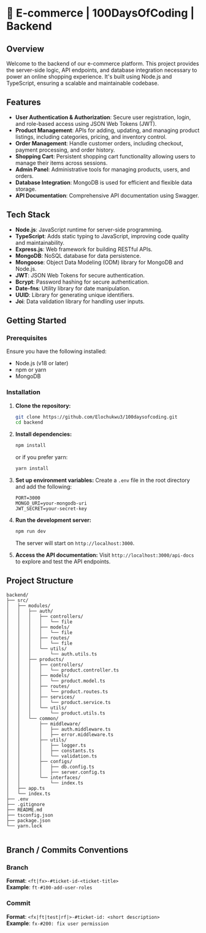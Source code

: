 
# 🛒 E-commerce | 100DaysOfCoding | Backend

## Overview
Welcome to the backend of our e-commerce platform. This project provides the server-side logic, API endpoints, and database integration necessary to power an online shopping experience. It's built using Node.js and TypeScript, ensuring a scalable and maintainable codebase.

## Features
- **User Authentication & Authorization**: Secure user registration, login, and role-based access using JSON Web Tokens (JWT).
- **Product Management**: APIs for adding, updating, and managing product listings, including categories, pricing, and inventory control.
- **Order Management**: Handle customer orders, including checkout, payment processing, and order history.
- **Shopping Cart**: Persistent shopping cart functionality allowing users to manage their items across sessions.
- **Admin Panel**: Administrative tools for managing products, users, and orders.
- **Database Integration**: MongoDB is used for efficient and flexible data storage.
- **API Documentation**: Comprehensive API documentation using Swagger.

## Tech Stack
- **Node.js**: JavaScript runtime for server-side programming.
- **TypeScript**: Adds static typing to JavaScript, improving code quality and maintainability.
- **Express.js**: Web framework for building RESTful APIs.
- **MongoDB**: NoSQL database for data persistence.
- **Mongoose**: Object Data Modeling (ODM) library for MongoDB and Node.js.
- **JWT**: JSON Web Tokens for secure authentication.
- **Bcrypt**: Password hashing for secure authentication.
- **Date-fns**: Utility library for date manipulation.
- **UUID**: Library for generating unique identifiers.
- **Joi**: Data validation library for handling user inputs.

## Getting Started

### Prerequisites
Ensure you have the following installed:
- Node.js (v18 or later)
- npm or yarn
- MongoDB

### Installation

1. **Clone the repository:**
   ```bash
   git clone https://github.com/Elochukwu3/100daysofcoding.git
   cd backend
   ```

2. **Install dependencies:**
   ```bash
   npm install
   ```
   or if you prefer yarn:
   ```bash
   yarn install
   ```

3. **Set up environment variables:**
   Create a `.env` file in the root directory and add the following:
   ```plaintext
   PORT=3000
   MONGO_URI=your-mongodb-uri
   JWT_SECRET=your-secret-key
   ```

4. **Run the development server:**
   ```bash
   npm run dev
   ```
   The server will start on `http://localhost:3000`.

5. **Access the API documentation:**
   Visit `http://localhost:3000/api-docs` to explore and test the API endpoints.

## Project Structure

```
backend/
├── src/
│   ├── modules/
│   │   ├── auth/
│   │   │   ├── controllers/
│   │   │   │   └── file
│   │   │   ├── models/
│   │   │   │   └── file
│   │   │   ├── routes/
│   │   │   │   └── file
│   │   │   └── utils/
│   │   │       └── auth.utils.ts
│   │   ├── products/
│   │   │   ├── controllers/
│   │   │   │   └── product.controller.ts
│   │   │   ├── models/
│   │   │   │   └── product.model.ts
│   │   │   ├── routes/
│   │   │   │   └── product.routes.ts
│   │   │   ├── services/
│   │   │   │   └── product.service.ts
│   │   │   └── utils/
│   │   │       └── product.utils.ts
│   │   └── common/
│   │       ├── middleware/
│   │       │   ├── auth.middleware.ts
│   │       │   ├── error.middleware.ts
│   │       ├── utils/
│   │       │   ├── logger.ts
│   │       │   ├── constants.ts
│   │       │   └── validation.ts
│   │       ├── configs/
│   │       │   ├── db.config.ts
│   │       │   ├── server.config.ts
│   │       └── interfaces/
│   │           └── index.ts
│   ├── app.ts
│   └── index.ts
├── .env
├── .gitignore
├── README.md
├── tsconfig.json
├── package.json
└── yarn.lock
           
```
## Branch / Commits Conventions

### Branch
**Format**: `<ft|fx>-#ticket-id-<ticket-title>`  
**Example**: `ft-#100-add-user-roles`

### Commit
**Format**: `<fx|ft|test|rf|>-#ticket-id: <short description>`  
**Example**: `fx-#200: fix user permission`


